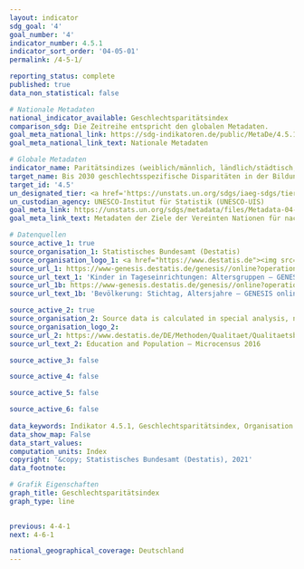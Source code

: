 ```yaml
---
layout: indicator    
sdg_goal: '4'    
goal_number: '4'    
indicator_number: 4.5.1    
indicator_sort_order: '04-05-01'    
permalink: /4-5-1/    

reporting_status: complete    
published: true    
data_non_statistical: false    

# Nationale Metadaten    
national_indicator_available: Geschlechtsparitätsindex    
comparison_sdg: Die Zeitreihe entspricht den globalen Metadaten.    
goal_meta_national_link: https://sdg-indikatoren.de/public/MetaDe/4.5.1.pdf    
goal_meta_national_link_text: Nationale Metadaten    

# Globale Metadaten    
indicator_name: Paritätsindizes (weiblich/männlich, ländlich/städtisch, unterstes/oberstes Vermögensquantil und sonstige, wie Behinderungsstatus, Zugehörigkeit zu einer indigenen Bevölkerungsgruppe und Beeinträchtigung durch Konflikte, je nach Datenverfügbarkeit) für alle genannten Bildungsindikatoren, die sich aufschlüsseln lassen    
target_name: Bis 2030 geschlechtsspezifische Disparitäten in der Bildung beseitigen und den gleichberechtigen Zugang der Schwachen in der Gesellschaft, namentlich von Menschen mit Behinderungen, Angehörigen indigener Völker und Kindern in prekären Situationen, zu allen Bildungs- und Ausbildungsebenen gewährleisten    
target_id: '4.5'    
un_designated_tier: <a href='https://unstats.un.org/sdgs/iaeg-sdgs/tier-classification/' title='Klicken Sie hier um weitere Informationen zur UN-Tier-Klassifikation zu erhalten.'>Tier I/II</a>    
un_custodian_agency: UNESCO-Institut für Statistik (UNESCO-UIS)    
goal_meta_link: https://unstats.un.org/sdgs/metadata/files/Metadata-04-05-01.pdf    
goal_meta_link_text: Metadaten der Ziele der Vereinten Nationen für nachhaltige Entwicklung    

# Datenquellen
source_active_1: true
source_organisation_1: Statistisches Bundesamt (Destatis)
source_organisation_logo_1: <a href="https://www.destatis.de"><img src="https://g205sdgs.github.io/sdg-indicators/public/OrgImgDe/destatis.png" alt="Logo destatis" style="height:60px; width:148px"/></a>
source_url_1: https://www-genesis.destatis.de/genesis//online?operation=table&code=22541-0001&bypass=true&language=de
source_url_text_1: 'Kinder in Tageseinrichtungen: Altersgruppen – GENESIS online 22541-0001'
source_url_1b: https://www-genesis.destatis.de/genesis//online?operation=table&code=12411-0005&bypass=true&language=de
source_url_text_1b: 'Bevölkerung: Stichtag, Altersjahre – GENESIS online 12411-0005'

source_active_2: true
source_organisation_2: Source data is calculated in special analysis, not publicly available
source_organisation_logo_2: 
source_url_2: https://www.destatis.de/DE/Methoden/Qualitaet/Qualitaetsberichte/Bevoelkerung/einfuehrung.html
source_url_text_2: Education and Population – Microcensus 2016

source_active_3: false

source_active_4: false

source_active_5: false

source_active_6: false
    
data_keywords: Indikator 4.5.1, Geschlechtsparitätsindex, Organisation der Vereinten Nationen für Bildung, Wissenschaft und Kultur (UNESCO)    
data_show_map: False    
data_start_values:     
computation_units: Index    
copyright: '&copy; Statistisches Bundesamt (Destatis), 2021'    
data_footnote:     

# Grafik Eigenschaften    
graph_title: Geschlechtsparitätsindex    
graph_type: line    
    

previous: 4-4-1    
next: 4-6-1    

national_geographical_coverage: Deutschland    
---
```


<span></span>